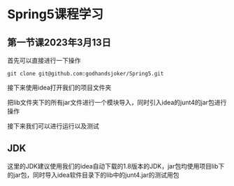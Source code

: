 # Spring5课程学习

## 第一节课2023年3月13日

首先可以直接进行一下操作

```
git clone git@github.com:godhandsjoker/Spring5.git
```

接下来使用idea打开我们的项目文件夹

把lib文件夹下的所有jar文件进行一个模块导入，同时引入idea的junt4的jar包进行操作

接下来我们可以进行运行以及测试

## JDK

这里的JDK建议使用我们的idea自动下载的1.8版本的JDK，jar包均使用项目lib下的jar包，同时导入idea软件目录下的lib中的junt4.jar的测试用包